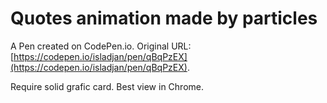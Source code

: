 # Quotes animation made by particles

A Pen created on CodePen.io. Original URL: [https://codepen.io/isladjan/pen/qBqPzEX](https://codepen.io/isladjan/pen/qBqPzEX).

Require solid grafic card. Best view in Chrome.

